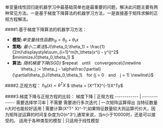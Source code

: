 单变量线性回归是机器学习中最基础简单也是最重要的问题，解决此问题主要有两种常见方法。一是基于梯度下降算法的机器学习方法，一是直接基于矩阵求解的正规方程解法。

####1.基于梯度下降算法的机器学习方法：
  - **模型:**_单变量线性函数_$h_\theta = \theta_0 + \theta_1x$
  - **策略:** _最小二乘法_$J(\theta_0,\theta_1) = \frac{1}{2m}\displaystyle\sum_{i=1}^m(h_\theta(x^i) - y^i)^2$ 
  $minimizeJ(\theta_0,\theta_1) $
  - **算法:** _随机梯度下降(SGD)_
 $repeat　until　convergence\{\newline
           　　\theta_j := \theta_j - \alpha\frac{\partial}{\partial\theta_j}J(\theta_0,\theta_1)　for (j = 0　and　j = 1) 
    \newline\}$

####2.正规方程：
$h_\theta(x) = \theta^TX$
$ \theta = (X^TX)^{-1}X^Ty$


####3.梯度下降与正规方程的比较：
梯度下降 | 正规方程
------------ | -------------
需要选择学习率 | 不需要
需要进行多次迭代 | 一次矩阵运算得出
当特征数量n大时也能较好适用 | 需要计算(X^T^ X)^-1^,如果特征数量较大则运算代价大，因为矩阵逆运算的时间复杂度为O(n^3^),通常来说，当n小于10000时，还是可以接受的。
适用于各种类型的模型 | 只适用于线性模型 
